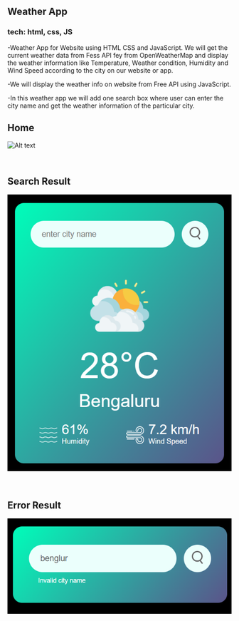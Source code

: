 ## Weather App
### tech: html, css, JS
-Weather App for Website using HTML CSS and JavaScript. We will get the current weather data from Fess API fey from OpenWeatherMap and display the weather information like Temperature,  Weather condition, Humidity and Wind Speed according to the city on our website or app.

-We will display the weather info on website from Free API using JavaScript.

-In this weather app we will add one search box where user can enter the city name and get the weather information of the particular city.

## Home
![Alt text](/readme_images/Weather_app_home.PNGr)

<br />

## Search Result
![Alt text](readme_images/Weather_app.PNG)

<br />

## Error Result
![Alt text](readme_images/Weather_app_error.PNG)

